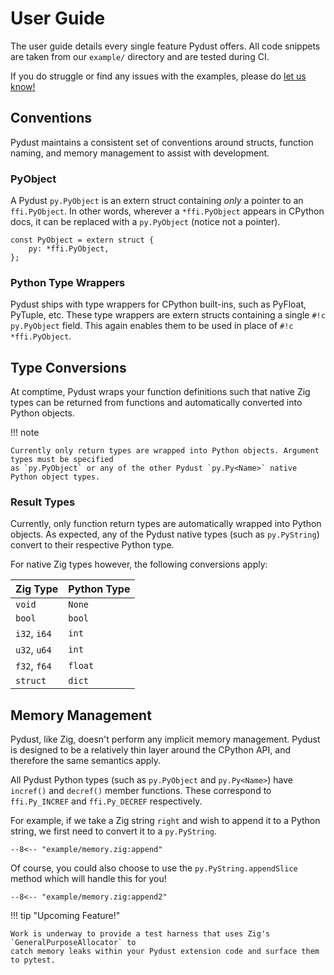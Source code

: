 # User Guide

The user guide details every single feature Pydust offers. All code snippets are taken
from our `example/` directory and are tested during CI. 

If you do struggle or find any issues with the examples, please do [let us know!](https://github.com/fulcrum-so/ziggy-pydust/issues)

## Conventions

Pydust maintains a consistent set of conventions around structs, function naming, and memory 
management to assist with development. 

### PyObject

A Pydust `py.PyObject` is an extern struct containing _only_ a pointer to an `ffi.PyObject`. In other words,
wherever a `*ffi.PyObject` appears in CPython docs, it can be replaced with a `py.PyObject` (notice not a 
pointer).

``` zig title="PyObject.zig"
const PyObject = extern struct {
    py: *ffi.PyObject,
};
```

### Python Type Wrappers

Pydust ships with type wrappers for CPython built-ins, such as PyFloat, PyTuple, etc. These type wrappers
are extern structs containing a single `#!c py.PyObject` field. This again enables them to be used in place
of `#!c *ffi.PyObject`.

## Type Conversions

At comptime, Pydust wraps your function definitions such that native Zig types can be returned
from functions and automatically converted into Python objects.

!!! note

    Currently only return types are wrapped into Python objects. Argument types must be specified
    as `py.PyObject` or any of the other Pydust `py.Py<Name>` native Python object types.

### Result Types

Currently, only function return types are automatically wrapped into Python objects. As expected, 
any of the Pydust native types (such as `py.PyString`) convert to their respective Python type.

For native Zig types however, the following conversions apply:

| Zig Type      | Python Type  |
| :------------ | :----------- |
| `void`        | `None`       |
| `bool`        | `bool`       |
| `i32`, `i64`  | `int`        |
| `u32`, `u64`  | `int`        |
| `f32`, `f64`  | `float`      |
| `struct`      | `dict`       |

## Memory Management

Pydust, like Zig, doesn't perform any implicit memory management. Pydust is designed to be a relatively
thin layer around the CPython API, and therefore the same semantics apply.

All Pydust Python types (such as `py.PyObject` and `py.Py<Name>`) have `incref()` and `decref()` member
functions. These correspond to `ffi.Py_INCREF` and `ffi.Py_DECREF` respectively.

For example, if we take a Zig string `right` and wish to append it to a Python string, we first need
to convert it to a `py.PyString`.

``` zig
--8<-- "example/memory.zig:append"
```

Of course, you could also choose to use the `py.PyString.appendSlice` method which will handle this for you!

``` zig
--8<-- "example/memory.zig:append2"
```

!!! tip "Upcoming Feature!"

    Work is underway to provide a test harness that uses Zig's `GeneralPurposeAllocator` to 
    catch memory leaks within your Pydust extension code and surface them to pytest.
